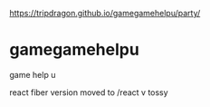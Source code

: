 
https://tripdragon.github.io/gamegamehelpu/party/

# gamegamehelpu
game help u

react fiber version moved to 
/react v tossy
